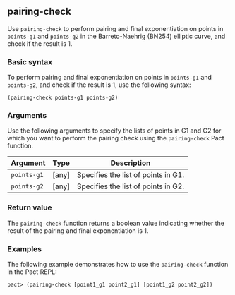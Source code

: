 ## pairing-check

Use `pairing-check` to perform pairing and final exponentiation on points in `points-g1` and `points-g2` in the Barreto-Naehrig (BN254) elliptic curve, and check if the result is 1.

### Basic syntax

To perform pairing and final exponentiation on points in `points-g1` and `points-g2`, and check if the result is 1, use the following syntax:

```pact
(pairing-check points-g1 points-g2)
```

### Arguments

Use the following arguments to specify the lists of points in G1 and G2 for which you want to perform the pairing check using the `pairing-check` Pact function.

| Argument | Type | Description |
| --- | --- | --- |
| `points-g1` | [any] | Specifies the list of points in G1. |
| `points-g2` | [any] | Specifies the list of points in G2. |

### Return value

The `pairing-check` function returns a boolean value indicating whether the result of the pairing and final exponentiation is 1.

### Examples

The following example demonstrates how to use the `pairing-check` function in the Pact REPL:

```pact
pact> (pairing-check [point1_g1 point2_g1] [point1_g2 point2_g2])
```
